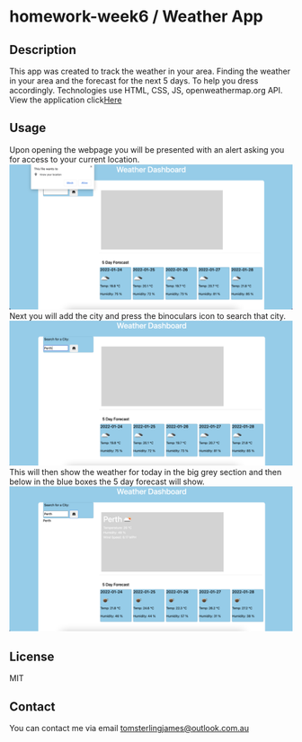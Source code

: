# homework-week6 / Weather App

## Description
This app was created to track the weather in your area. Finding the weather in your area and the forecast for the next 5 days. To help you dress accordingly. Technologies use HTML, CSS, JS, openweathermap.org API. View the application click<a href="https://skipsterling.github.io/homework-week6/">Here</a>

## Usage
Upon opening the webpage you will be presented with an alert asking you for access to your current location.
<img src='/images/ss1.png' alt='Screen shot of page'>
Next you will add the city and press the binoculars icon to search that city.
<img src='/images/ss2.png' alt='Screen shot of the page'>
This will then show the weather for today in the big grey section and then below in the blue boxes the 5 day forecast will show. 
<img src='/images/ss3.png' alt='Screen shot of the final procuct'>

## License 
MIT

## Contact
You can contact me via email tomsterlingjames@outlook.com.au
